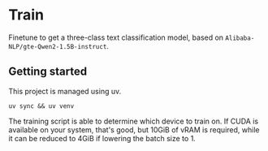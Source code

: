 # Train

Finetune to get a three-class text classification model, based on `Alibaba-NLP/gte-Qwen2-1.5B-instruct`.

## Getting started
This project is managed using uv.

```shell
uv sync && uv venv
```

The training script is able to determine which device to train on.
If CUDA is available on your system, that's good, but 10GiB of vRAM
is required, while it can be reduced to 4GiB if lowering the batch size
to 1.
